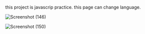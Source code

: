 
this project is javascrip practice.
this page can change language.

![Screenshot (146)](https://github.com/user-attachments/assets/e29b3837-b68d-4a1d-8da8-e6fdef9de048)

![Screenshot (150)](https://github.com/user-attachments/assets/fe7b6696-2473-4d69-8a59-ed39c5d5131c)
